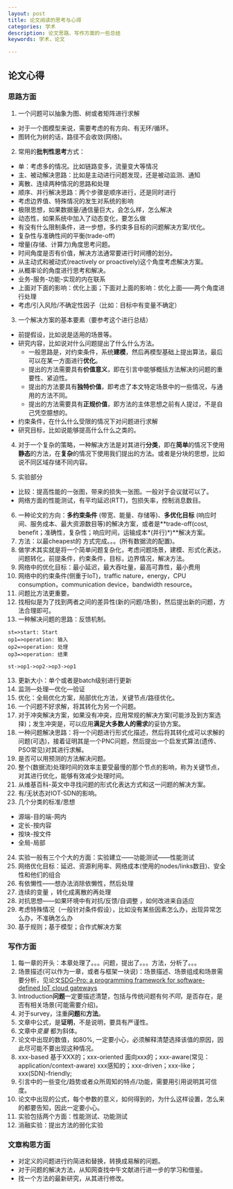 ```yaml
---
layout: post
title: 论文阅读的思考与心得
categories: 学术
description: 论文思路、写作方面的一些总结
keywords: 学术，论文

---
```


## 论文心得

### 思路方面

1. 一个问题可以抽象为图、树或者矩阵进行求解

* 对于一个图模型来说，需要考虑的有方向、有无环/循环。
* 图转化为树的话，路径不会收敛(网络)。



2. 常用的**批判性思考**方式：

* 单：考虑多的情况。比如链路变多，流量变大等情况
* 主、被动解决思路：比如是主动进行问题发现，还是被动监测、通知
* 离散、连续两种情况的思路和处理
* 顺序、并行解决思路：两个步骤是顺序进行，还是同时进行
* 考虑边界值、特殊情况的发生对系统的影响
* 极限思想，如果数据量/通信量巨大，会怎么样，怎么解决
* 动态性，如果系统中加入了动态变化，要怎么做
* 有没有什么限制条件，进一步想，多约束多目标的问题解决方案/优化。
* 复杂性与准确性间的平衡(trade-off)
* 增量(存储、计算力)角度思考问题。
* 时间角度是否有价值，解决方法通常要进行时间槽的划分。
* 从主动式和被动式(reactively or proactively)这个角度考虑解决方案。
* 从概率论的角度进行思考和解决。
* 业务-服务-功能-实现的内在联系
* 上面对下面的影响：优化上面；下面对上面的影响：优化上面——两个角度进行处理
* 考虑/引入风险/不确定性因子（比如：目标中有变量不确定）

3. 一个解决方案的基本要素（要参考这个进行总结）

* 前提假设，比如说是适用的场景等。
* 研究内容，比如说对什么问题提出了什么什么方法。
  * 一般思路是，对约束条件，系统**建模**，然后再模型基础上提出算法，最后可以在某一方面进行**优化**。
  * 提出的方法需要具有**价值意义**，即在引言中能够概括方法解决的问题的重要性、紧迫性。
  * 提出的方法要具有**独特价值**，即考虑了本文特定场景中的一些情况，与通用的方法不同。
  * 提出的方法需要具有**正规价值**，即方法的主体思想之前有人提过，不是自己凭空臆想的。
* 约束条件，在什么什么受限的情况下对问题进行求解
* 研究目标，比如说能够提高什么什么之类的。



4. 对于一个复杂的策略，一种解决方法是对其进行**分类**，即在**简单**的情况下使用**静态**的方法，在**复杂**的情况下使用我们提出的方法。或者是分块的思想，比如说不同区域存储不同内容。



5. 实验部分

* 比较：提高性能的一张图，带来的损失一张图。一般对于会议就可以了。
* 网络方面的性能测试，有平均延迟(RTT)，包损失率，控制消息数目。


6. 一种论文的方向：**多约束条件** (带宽、能量、存储等)、**多优化目标** (响应时间、服务成本、最大资源数目等)的解决方案，或者是**trade-off(cost, benefit；准确性，复杂性；响应时间，运输成本*(并行)*)**解决方案。
7. 方法：以最cheapest的 方式完成。。。(所有数据流的配置)。
8. 做学术其实就是将一个简单问题复杂化，考虑问题场景，建模、形式化表达，问题转化，前提条件，约束条件，目标，边界情况，解决方法。
9. 网络中的优化目标：最小延迟，最大吞吐量，最高可靠性，最小费用
10. 网络中的约束条件(侧重于IoT)，traffic nature，energy，CPU consumption，communication device，bandwidth resource。
11. 问题比方法更重要。
12. 找相似是为了找到两者之间的差异性(新的问题/场景)，然后提出新的问题，方法合理即可。
13. 一种解决问题的思路：反馈机制。

``` flow
st=>start: Start
op1=>operation: 输入
op2=>operation: 处理
op3=>operation: 结果

st->op1->op2->op3->op1
```

13. 更新大小：单个或者是batch级别进行更新
14. 监测—处理—优化—验证
15. 优化：全局优化方案，局部优化方法，关键节点/路径优化。
16. 一个问题不好求解，将其转化为另一个问题。
17. 对于冲突解决方案，如果没有冲突，应用常规的解决方案(可能涉及到方案选择)；发生冲突是，可以应用**满足大多数人的需求**的妥协方案。
18. 一种问题解决思路：将一个问题进行形式化描述，然后将其转化成可以求解的问题(可选)，接着证明其是一个PNC问题，然后提出一个启发式算法(遗传、PSO常见)对其进行求解。
19. 是否可以用预测的方法解决问题。
20. 整个(数据流)处理时间的效率主要受最慢的那个节点的影响，称为关键节点，对其进行优化，能够有效减少处理时间。
21. 从维基百科-英文中寻找问题的形式化表达方式和这一问题的解决方案。
22. 有/无状态对IOT-SDN的影响。
23. 几个分类的标准/思想

* 源端-目的端-网内
* 定长-按内容
* 按块-按文件
* 全局-局部

24. 实验一般有三个个大的方面：实验建立——功能测试——性能测试
25. 网络优化目标：延迟、资源利用率、网络成本(使用的nodes/links数目)、安全性和他们的组合
26. 有依懒性——想办法消除依懒性，然后处理
27. 连续的变量 ，转化成离散的再处理
28. 对抗思想——如果环境中有对抗/反馈/自调整 ，如何改进来自适应
29. 考虑特殊情况（一般针对条件假设），比如没有某些因素怎么办，出现异常怎么办，不准确怎么办
30. 基于规则；基于模型；合作式解决方案

### 写作方面

1. 每一章的开头：本章处理了。。。问题，提出了。。。方法，分析了。。。
2. 场景描述(可以作为一章，或者与框架一块说)：场景描述、场景组成和场景需要分析，见论文[SDG-Pro: a programming framework for software-defined IoT cloud gateways](https://link.springer.com/article/10.1186/s13174-015-0037-1)
3. Introduction**问题**一定要描述清楚，包括与传统问题有何*不同*，是否存在，是否有相关场景(可能需要介绍)。
4. 对于survey，注重**问题**和**方法**。
5. 文章中公式，是**证明**，不是说明，要具有严谨性。
6. 文章中*变量*  都为斜体。
7. 论文中出现的数值，如$80\%$, 一定要小心，必须解释清楚选择该值的原因，因此尽可能不要出现这种情况。
8. xxx-based 基于XXX的；xxx-oriented 面向xxx的；xxx-aware(常见：application/context-aware) xxx感知的；xxx-driven；xxx-like；xxx(SDN)-friendly;
9. 引言中的一些变化/趋势或者众所周知的特点/功能，需要用引用说明其可信度。
10. 论文中出现的公式，每个参数的意义，如何得到的，为什么这样设置，怎么来的都要告知，因此一定要小心。
11. 实验包括两个方面：性能测试、功能测试
12. 消融实验：提出方法的弱化实验


### 文章构思方面

- 对定义的问题进行约简进和替换，转换成易解的问题。
- 对于问题的解决方法，从知网查找中午文献进行进一步的学习和借鉴。
- 找一个方法的最新研究，从其进行修改。


